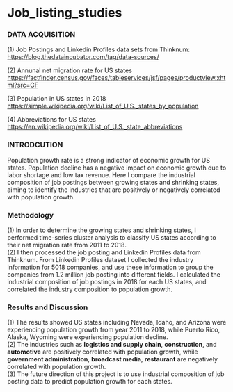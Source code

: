 # Job_listing_studies


### __DATA ACQUISITION__

(1) Job Postings and Linkedin Profiles data sets from Thinknum:\
https://blog.thedataincubator.com/tag/data-sources/

(2) Annunal net migration rate for US states\
https://factfinder.census.gov/faces/tableservices/jsf/pages/productview.xhtml?src=CF

(3) Population in US states in 2018\
https://simple.wikipedia.org/wiki/List_of_U.S._states_by_population

(4) Abbreviations for US states\
https://en.wikipedia.org/wiki/List_of_U.S._state_abbreviations

### __INTRODCUTION__

Population growth rate is a strong indicator of economic growth for US states. Population decline has a negative impact on economic growth due to labor shortage and low tax revenue. Here I compare the industrial composition of job postings between growing states and shrinking states, aiming to identify the industries that are positively or negatively correlated with population growth.

### __Methodology__

(1) In order to determine the growing states and shrinking states, I performed time-series cluster analysis to classify US states according to their net migration rate from 2011 to 2018.\
(2) I then processed the job posting and Linkedin Profiles data from Thinknum. From Linkedin Profiles dataset I collected the industry information for 5018 companies, and use these information to group the companies from 1.2 million job posting into different fields. I calculated the industrial composition of job postings in 2018 for each US states, and correlated the industry composition to population growth.


### __Results and Discussion__
(1) The results showed US states including Nevada, Idaho, and Arizona were experiencing population growth from year 2011 to 2018, while Puerto Rico, Alaska, Wyoming were experiencing population decline. \
(2) The industries such as __logistics and supply chain__, __construction__, and __automotive__ are positively correlated with population growth, while __government administration__, __broadcast media__, __restaurant__ are negatively correlated with population growth. \
(3) The future direction of this project is to use industrial composition of job posting data to predict population growth for each states.

